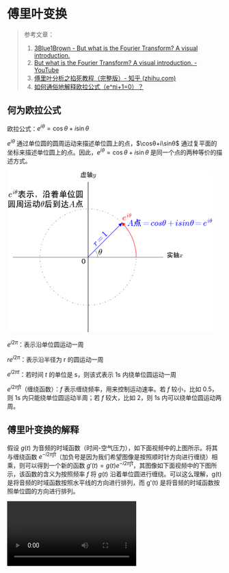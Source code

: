 # 傅里叶变换

> 参考文章：
>
> 1. [3Blue1Brown - But what is the Fourier Transform? A visual introduction.](https://www.3blue1brown.com/lessons/fourier-transforms)
> 2. [But what is the Fourier Transform? A visual introduction. - YouTube](https://www.youtube.com/watch?v=spUNpyF58BY)
> 3. [傅里叶分析之掐死教程（完整版）- 知乎 (zhihu.com)](https://zhuanlan.zhihu.com/p/19763358)
> 4. [如何通俗地解释欧拉公式（e^πi+1=0）？](https://www.matongxue.com/madocs/8/)

## 何为欧拉公式

欧拉公式：$e^{iθ}=\cos θ+i\sin θ$ 

$e^{iθ}$ 通过单位圆的圆周运动来描述单位圆上的点，$\cosθ+i\sinθ$ 通过复平面的坐标来描述单位圆上的点。因此，$e^{iθ}=\cos θ+i\sin θ$ 是同一个点的两种等价的描述方式。

<img src="../assets/欧拉公式.png" style="zoom:67%" /> 

$e^{i2\pi}$：表示沿单位圆运动一周

$re^{i2\pi}$：表示沿半径为 r 的圆运动一周

$e^{i2\pi t}$：若时间 $t$ 的单位是 s，则该式表示 1s 内绕单位圆运动一周

$e^{i2\pi ft}$（缠绕函数）：$f$ 表示缠绕频率，用来控制运动速率。若 $f$ 较小，比如 0.5，则 1s 内只能绕单位圆运动半周；若 $f$ 较大，比如 2，则 1s 内可以绕单位圆运动两周。

## 傅里叶变换的解释

假设 $g(t)$ 为音频的时域函数（时间-空气压力），如下面视频中的上图所示。将其与缠绕函数 $e^{-i2\pi ft}$（加负号是因为我们希望图像是按照顺时针方向进行缠绕）相乘，则可以得到一个新的函数 $g'(t)=g(t)e^{-i2\pi ft}$，其图像如下面视频中的下图所示，该函数的含义为按照频率 $f$ 将 $g(t)$ 沿着单位圆进行缠绕。可以这么理解，g(t) 是将音频的时域函数按照水平线的方向进行排列，而 g'(t) 是将音频的时域函数按照单位圆的方向进行排列。

<video src="../assets/windy_arrows.mp4" width="60%"/>

在这里，缠绕频率 $f$ 可以理解为把 1s 的音频信号在单位圆上缠绕 $f$ 圈。比如 $f=0.5$ 表示 1s 的音频信号可以缠绕单位圆半圈；$f=1$ 表示 1s 的音频信号可以缠绕单位圆一圈；以此类推 ...... 不同频率 $f$ 的缠绕过程如下面的视频所示。

<video src="../assets/3freq2.mp4" width="60%"/>

现在看一个特殊情况（如下视频所示），假设此时缠绕频率 $f=3$，这表示 1s 的音频信号可以缠绕单位圆 3 圈，若此时音频信号的频率也是 3，则 1 个周期的音频信号就能够缠绕单位圆 1 圈。也就是说，当缠绕频率和音频信号的频率相等，1 个周期的音频信号刚好能缠绕单位圆 1 圈。

<video src="../assets/winding_match.mp4" width="60%"/>

这是一个特殊的状态，将其与其它缠绕频率下的缠绕图像比较（如下视频所示），可以发现，其它状态下的图像都是原点对称的（图像的质心在原点），而这个特殊的状态下的图像不是原点对称的，而是向某个方向突出（图像的质心也往这个方向偏移）。因此，我们可以利用这个特性来判断缠绕频率和音频信号的频率是否相等，以此来求解出音频信号的频率的具体数值。最简单的方法就是枚举出缠绕频率的所有可能的取值，找出其中可以令质点偏移的那个频率，而这个频率必然就是音频信号的频率。

<video src="../assets/com_1.mp4" width="60%"/>

事实证明，若音频信号由多种频率组合而成，则当且仅当缠绕频率等于这些频率时才能让质心发生偏移（如下图所示。其中，右边是 "缠绕频率-质心偏移" 图）。因此，通过这个方法，我们就可以从音频信号中分离出组成音频的所有频率分量，而这个方法也就是傅里叶变换。

<img src="傅里叶变换.assets/almost.jpeg" alt="img" style="zoom: 33%;" /> 

在此处，质心可以定义为缠绕图上所有点的期望值。根据这个定义，我们可以在缠绕图上均匀选取足够多的点来近似求出质心，即$\frac{1}{N} \sum_{k=1}^{N} g\left(t_{k}\right) e^{-2 \pi i f t_{k}}$（可视化如下视频所示）。

<video src="../assets/sum.mp4" width="60%"/>

但更精确地来说，我们应该用积分来求解质点，也就是 $\frac{1}{t_{2}-t_{1}} \int_{t_{1}}^{t_{2}} g(t) e^{-2 \pi i f t} d t$。由于质心仅在缠绕频率等于音频信号的频率分量时才发生偏移，而在其它情况下处于原点位置，所以质心的取值只有靠近 0 （当缠绕频率不等于音频信号的频率分量时）和远大于 0 两种（当缠绕频率等于音频信号的频率分量时），并且把 $\frac{1}{t_{2}-t_{1}}$ 去掉完全不影响最后的结果（如下视频所示）。此时，我们就得到了质心的最终表达式  $\hat{g}(f)=\int_{∞}^{-∞} g(t) e^{-2 \pi i f t} d t$（取 ∞ 是为了囊括音频信号上的所有点），这个公式也被称为傅里叶变换公式。通过这个公式并利用前述的方法，我们就可以从音频信号中分离出所有的频率分量。

<video src="../assets/to_infinity.mp4" width="60%"/>

## 傅里叶变换的应用

### 去除高频信号

<img src="傅里叶变换.assets/sound_example.jpeg" alt="img" style="zoom: 28%;" /> 
